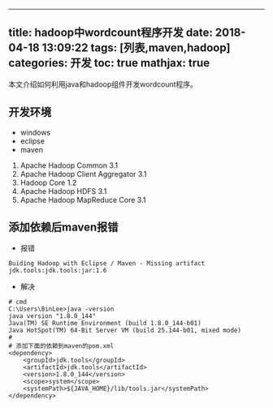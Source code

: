 ﻿
---
title: hadoop中wordcount程序开发
date: 2018-04-18 13:09:22
tags: [列表,maven,hadoop]
categories: 开发
toc: true
mathjax: true
---

本文介绍如何利用java和hadoop组件开发wordcount程序。
<!-- more -->
## 开发环境
- windows
- eclipse
- maven
1. Apache Hadoop Common 3.1
2. Apache Hadoop Client Aggregator 3.1
3. Hadoop Core 1.2
4. Apache Hadoop HDFS 3.1
5. Apache Hadoop MapReduce Core 3.1

## 添加依赖后maven报错
- 报错
```
Buiding Hadoop with Eclipse / Maven - Missing artifact jdk.tools:jdk.tools:jar:1.6
```

- 解决
```
# cmd
C:\Users\BinLee>java -version
java version "1.8.0_144"
Java(TM) SE Runtime Environment (build 1.8.0_144-b01)
Java HotSpot(TM) 64-Bit Server VM (build 25.144-b01, mixed mode)
#
# 添加下面的依赖到maven的pom.xml
<dependency>
    <groupId>jdk.tools</groupId>
    <artifactId>jdk.tools</artifactId>
    <version>1.8.0_144</version>
    <scope>system</scope>
    <systemPath>${JAVA_HOME}/lib/tools.jar</systemPath>
</dependency>
```
